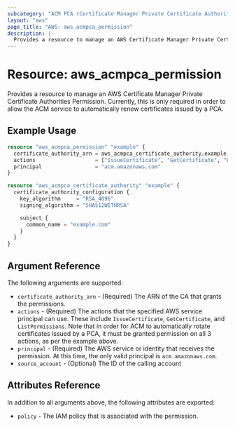 ```yaml
---
subcategory: "ACM PCA (Certificate Manager Private Certificate Authority)"
layout: "aws"
page_title: "AWS: aws_acmpca_permission"
description: |-
  Provides a resource to manage an AWS Certificate Manager Private Certificate Authorities Permission
---
```


# Resource: aws_acmpca_permission

Provides a resource to manage an AWS Certificate Manager Private Certificate Authorities Permission.
Currently, this is only required in order to allow the ACM service to automatically renew certificates issued by a PCA.

## Example Usage

```terraform
resource "aws_acmpca_permission" "example" {
  certificate_authority_arn = aws_acmpca_certificate_authority.example.arn
  actions                   = ["IssueCertificate", "GetCertificate", "ListPermissions"]
  principal                 = "acm.amazonaws.com"
}

resource "aws_acmpca_certificate_authority" "example" {
  certificate_authority_configuration {
    key_algorithm     = "RSA_4096"
    signing_algorithm = "SHA512WITHRSA"

    subject {
      common_name = "example.com"
    }
  }
}
```

## Argument Reference

The following arguments are supported:

* `certificate_authority_arn` - (Required) The ARN of the CA that grants the permissions.
* `actions` - (Required) The actions that the specified AWS service principal can use. These include `IssueCertificate`, `GetCertificate`, and `ListPermissions`. Note that in order for ACM to automatically rotate certificates issued by a PCA, it must be granted permission on all 3 actions, as per the example above.
* `principal` - (Required) The AWS service or identity that receives the permission. At this time, the only valid principal is `acm.amazonaws.com`.
* `source_account` - (Optional) The ID of the calling account

## Attributes Reference

In addition to all arguments above, the following attributes are exported:

* `policy` - The IAM policy that is associated with the permission.
